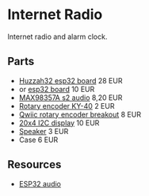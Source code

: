# Internet Radio

Internet radio and alarm clock.

## Parts

- [Huzzah32 esp32 board](https://eckstein-shop.de/AdafruitWirelessHUZZAH32-ESP32WROOM32FeatherBoardArduinoIDE) 28 EUR
- or [esp32 board]([https://eckstein-shop.de/KeyestudioESP32-WROOM-32DCoreBoardWi-FiBTBLEMCUModule](https://www.az-delivery.de/products/esp32-developmentboard)) 10 EUR
- [MAX98357A s2 audio](https://eckstein-shop.de/AdafruitI2S3WClassDAmplifierBreakout-MAX98357A) 8,20 EUR
- [Rotary encoder KY-40](https://eckstein-shop.de/QITAPotentiometerDrehreglerKY-040RotaryEncoderModulforArduino) 2 EUR
- [Qwiic rotary encoder breakout](https://eckstein-shop.de/Adafruit-I2C-QT-Rotary-Encoder) 8 EUR
- [20x4 I2C display](https://www.az-delivery.de/collections/more-products-2/products/hd44780-2004-lcd-display-bundle-4x20-zeichen-mit-i2c-schnittstelle) 10 EUR
- [Speaker](https://eckstein-shop.de/AdafruitSpeaker-322Diameter-4Ohm3WattforAudioProject) 3 EUR
- Case 6 EUR

## Resources

- [ESP32 audio](https://www.youtube.com/watch?v=a936wNgtcRA)
